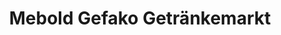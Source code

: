 ---
title: "Mebold Gefako Getränkemarkt"
url: /rottweil/mebold-gefako-getraenkemarkt/
shop: Getränke
---